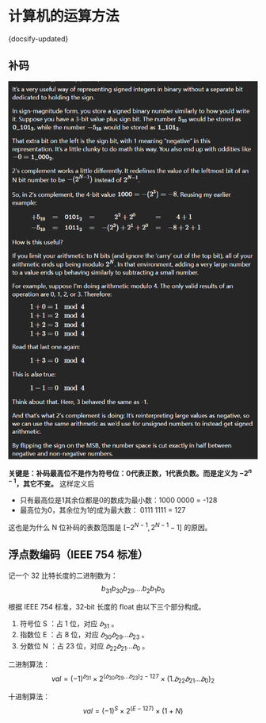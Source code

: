 # 计算机的运算方法
{docsify-updated}

## 补码
<center><img src="pics/complement.jpg" alt=""></center>

**关键是：补码最高位不是作为符号位：0代表正数，1代表负数。而是定义为 $-2^{n-1}$，其它不变。**
这样定义后
+ 只有最高位是1其余位都是0的数成为最小数：1000 0000 = -128
+ 最高位为0，其余位为1的成为最大数： 0111 1111 = 127

这也是为什么 N 位补码的表数范围是 $[-2^{N-1}, 2^{N-1}-1]$ 的原因。

## 浮点数编码（IEEE 754 标准）
记一个 32 比特长度的二进制数为：
$$b_{31}b_{30}b_{29}....b_{2}b_{1}b_{0}$$

根据 IEEE 754 标准，32‑bit 长度的 float 由以下三个部分构成。
1. 符号位 S ：占 1 位，对应 $𝑏_{31}$ 。
2. 指数位 E ：占 8 位，对应 $𝑏_{30}𝑏_{29} …𝑏_{23}$ 。
3. 分数位 N ：占 23 位，对应 $𝑏_{22}𝑏_{21} … 𝑏_{0}$ 。

二进制算法：
$$
val = (−1)^{𝑏_{31}} × 2^{(𝑏_{30}𝑏_{29}…𝑏_{23})_2−127} × (1.𝑏_{22}𝑏_{21} …𝑏_0)_2
$$

十进制算法：
$$
val = (−1)^S × 2^{(E−127)} × (1 + N)
$$
